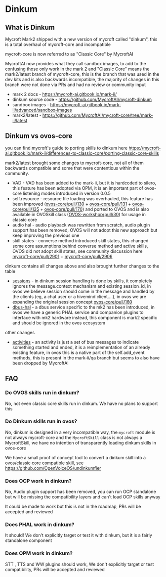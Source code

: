 # Dinkum

## What is Dinkum

Mycroft Mark2 shipped with a new version of mycroft called "dinkum", this is a total overhaul of mycroft-core and
incompatible

mycroft-core is now referred to as "Classic Core" by MycroftAI

MycroftAI now provides what they call sandbox images, to add to the confusing those only work in the mark 2 and "Classic
Core" means the mark2/latest branch of mycroft-core, this is the branch that was used in the dev kits and is also
backwards incompatible, the majority of changes in this branch were not done via PRs and had no review or community input

- mark 2 docs - https://mycroft-ai.gitbook.io/mark-ii/
- dinkum source code - https://github.com/MycroftAI/mycroft-dinkum
- sandbox images - https://mycroft-ai.gitbook.io/mark-ii/advanced/sandbox-images
- mark2/latest - https://github.com/MycroftAI/mycroft-core/tree/mark-ii/latest

## Dinkum vs ovos-core

you can find mycroft's guide to porting skills to dinkum here https://mycroft-ai.gitbook.io/mark-ii/differences-to-classic-core/porting-classic-core-skills

mark2/latest brought some changes to mycroft-core, not all of them backwards compatible and some that were contentious
within the community.

- VAD - VAD has been added to the mark-ii, but it is hardcoded to silero, this feature has been adopted via OPM, it is an important part of ovos-core listening modes introduced in version 0.0.5
- self.resource - resource file loading was overhauled, this feature has been
  improved ([ovos-core/pull/130](https://github.com/OpenVoiceOS/ovos-core/pull/130) + [ovos-core/pull/131](https://github.com/OpenVoiceOS/ovos-core/pull/131) + [ovos-core/pull/135](https://github.com/OpenVoiceOS/ovos-core/pull/135) + [ovos-core/pull/170](https://github.com/OpenVoiceOS/ovos-core/pull/170))
  and ported to OVOS and is also available in OVOSkill class ([OVOS-workshop/pull/30](https://github.com/OpenVoiceOS/OVOS-workshop/pull/30)) for usage in classic core
- audio hal - audio playback was rewritten from scratch, audio plugin support has been removed, OVOS will not adopt this new approach but keep improving the previous one
- skill states - converse method introduced skill states, this changed some core assumptions behind converse method and
  active skills, OVOS did not adopt skill states, see community discussion
  here [mycroft-core/pull/2901](https://github.com/MycroftAI/mycroft-core/pull/2901) + [mycroft-core/pull/2906](https://github.com/MycroftAI/mycroft-core/pull/2906)

dinkum contains all changes above and also brought further changes to the table

- [sessions](https://mycroft-ai.gitbook.io/mark-ii/differences-to-classic-core/sessions) - in dinkum session handling is done by skills, it completely ignores the message.context mechanism and existing session_id, in ovos we believe session should come in the message and handled by the clients (eg, a chat user or a hivemind client....), in ovos we are expanding the original session concept  [ovos-core/pull/160](https://github.com/OpenVoiceOS/ovos-core/pull/160)
- [dbus-hal](https://github.com/MycroftAI/mark-ii-sandbox/tree/master/dbus-hal) - a dbus service specific to the mk2 has been introduced, in ovos we have a generic PHAL service and companion plugins to interface with mk2 hardware instead, this component is mark2 specific and should be ignored in the ovos ecosystem

other changes

- [activities](https://github.com/OpenVoiceOS/ovos-core/issues/43) - an activity is just a set of bus messages to indicate something started and ended, it is a reimplementation of an already existing feature, in ovos this is a native part of the self.add_event methods, this is present in the mark-ii/qa branch but seems to also have been dropped by MycroftAi


## FAQ

### Do OVOS skills run in dinkum?

No, not even classic core skills run in dinkum. We have no plans to support this

### Do Dinkum skills run in ovos?

No, dinkum is designed in a very incompatible way, the `mycroft` module is not always mycroft-core and the `MycroftSkill` class is not always a MycroftSkill, we have no intention of transparently loading dinkum skills in ovos-core

We have a small proof of concept tool to convert a dinkum skill into a ovos/classic core compatible skill, see https://github.com/OpenVoiceOS/undinkumfier

### Does OCP work in dinkum?

No, Audio plugin support has been removed, you can run OCP standalone but will be missing the compatibility layers and can't load OCP skills anyway

It could be made to work but this is not in the roadmap, PRs will be accepted and reviewed

### Does PHAL work in dinkum?

It should! We don't explicitly target or test it with dinkum, but it is a fairly standalone component

### Does OPM work in dinkum?

STT , TTS and WW plugins should work, We don't explicitly target or test compatibility, PRs will be accepted and reviewed